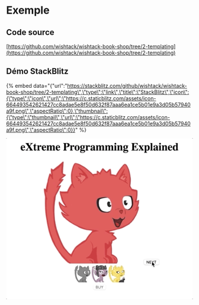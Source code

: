 # Exemple

## Code source

[https://github.com/wishtack/wishtack-book-shop/tree/2-templating](https://github.com/wishtack/wishtack-book-shop/tree/2-templating)

## Démo StackBlitz

{% embed data="{\"url\":\"https://stackblitz.com/github/wishtack/wishtack-book-shop/tree/2-templating\",\"type\":\"link\",\"title\":\"StackBlitz\",\"icon\":{\"type\":\"icon\",\"url\":\"https://c.staticblitz.com/assets/icon-664493542621427cc8adae5e8f50d632f87aaa6ea1ce5b01e9a3d05b57940a9f.png\",\"aspectRatio\":0},\"thumbnail\":{\"type\":\"thumbnail\",\"url\":\"https://c.staticblitz.com/assets/icon-664493542621427cc8adae5e8f50d632f87aaa6ea1ce5b01e9a3d05b57940a9f.png\",\"aspectRatio\":0}}" %}



![Exemple de templating](../../.gitbook/assets/template-example.gif)



